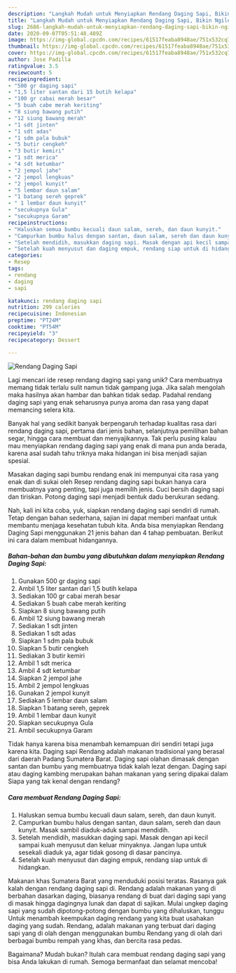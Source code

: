 ```yaml
---
description: "Langkah Mudah untuk Menyiapkan Rendang Daging Sapi, Bikin Ngiler"
title: "Langkah Mudah untuk Menyiapkan Rendang Daging Sapi, Bikin Ngiler"
slug: 2686-langkah-mudah-untuk-menyiapkan-rendang-daging-sapi-bikin-ngiler
date: 2020-09-07T05:51:48.489Z
image: https://img-global.cpcdn.com/recipes/61517feaba8948ae/751x532cq70/rendang-daging-sapi-foto-resep-utama.jpg
thumbnail: https://img-global.cpcdn.com/recipes/61517feaba8948ae/751x532cq70/rendang-daging-sapi-foto-resep-utama.jpg
cover: https://img-global.cpcdn.com/recipes/61517feaba8948ae/751x532cq70/rendang-daging-sapi-foto-resep-utama.jpg
author: Jose Padilla
ratingvalue: 3.5
reviewcount: 5
recipeingredient:
- "500 gr daging sapi"
- "1,5 liter santan dari 15 butih kelapa"
- "100 gr cabai merah besar"
- "5 buah cabe merah keriting"
- "8 siung bawang putih"
- "12 siung bawang merah"
- "1 sdt jinten"
- "1 sdt adas"
- "1 sdm pala bubuk"
- "5 butir cengkeh"
- "3 butir kemiri"
- "1 sdt merica"
- "4 sdt ketumbar"
- "2 jempol jahe"
- "2 jempol lengkuas"
- "2 jempol kunyit"
- "5 lembar daun salam"
- "1 batang sereh geprek"
- " 1 lembar daun kunyit"
- "secukupnya Gula"
- "secukupnya Garam"
recipeinstructions:
- "Haluskan semua bumbu kecuali daun salam, sereh, dan daun kunyit."
- "Campurkan bumbu halus dengan santan, daun salam, sereh dan daun kunyit. Masak sambil diaduk-aduk sampai mendidih."
- "Setelah mendidih, masukkan daging sapi. Masak dengan api kecil sampai kuah menyusut dan keluar minyaknya. Jangan lupa untuk sesekali diaduk ya, agar tidak gosong di dasar pancinya."
- "Setelah kuah menyusut dan daging empuk, rendang siap untuk di hidangkan."
categories:
- Resep
tags:
- rendang
- daging
- sapi

katakunci: rendang daging sapi 
nutrition: 299 calories
recipecuisine: Indonesian
preptime: "PT24M"
cooktime: "PT54M"
recipeyield: "3"
recipecategory: Dessert

---
```



![Rendang Daging Sapi](https://img-global.cpcdn.com/recipes/61517feaba8948ae/751x532cq70/rendang-daging-sapi-foto-resep-utama.jpg)

Lagi mencari ide resep rendang daging sapi yang unik? Cara membuatnya memang tidak terlalu sulit namun tidak gampang juga. Jika salah mengolah maka hasilnya akan hambar dan bahkan tidak sedap. Padahal rendang daging sapi yang enak seharusnya punya aroma dan rasa yang dapat memancing selera kita.

Banyak hal yang sedikit banyak berpengaruh terhadap kualitas rasa dari rendang daging sapi, pertama dari jenis bahan, selanjutnya pemilihan bahan segar, hingga cara membuat dan menyajikannya. Tak perlu pusing kalau mau menyiapkan rendang daging sapi yang enak di mana pun anda berada, karena asal sudah tahu triknya maka hidangan ini bisa menjadi sajian spesial.

Masakan daging sapi bumbu rendang enak ini mempunyai cita rasa yang enak dan di sukai oleh Resep rendang daging sapi bukan hanya cara membuatnya yang penting, tapi juga memilih jenis. Cuci bersih daging sapi dan tiriskan. Potong daging sapi menjadi bentuk dadu berukuran sedang.


Nah, kali ini kita coba, yuk, siapkan rendang daging sapi sendiri di rumah. Tetap dengan bahan sederhana, sajian ini dapat memberi manfaat untuk membantu menjaga kesehatan tubuh kita. Anda bisa menyiapkan Rendang Daging Sapi menggunakan 21 jenis bahan dan 4 tahap pembuatan. Berikut ini cara dalam membuat hidangannya.

<!--inarticleads1-->

##### Bahan-bahan dan bumbu yang dibutuhkan dalam menyiapkan Rendang Daging Sapi:

1. Gunakan 500 gr daging sapi
1. Ambil 1,5 liter santan dari 1,5 butih kelapa
1. Sediakan 100 gr cabai merah besar
1. Sediakan 5 buah cabe merah keriting
1. Siapkan 8 siung bawang putih
1. Ambil 12 siung bawang merah
1. Sediakan 1 sdt jinten
1. Sediakan 1 sdt adas
1. Siapkan 1 sdm pala bubuk
1. Siapkan 5 butir cengkeh
1. Sediakan 3 butir kemiri
1. Ambil 1 sdt merica
1. Ambil 4 sdt ketumbar
1. Siapkan 2 jempol jahe
1. Ambil 2 jempol lengkuas
1. Gunakan 2 jempol kunyit
1. Sediakan 5 lembar daun salam
1. Siapkan 1 batang sereh, geprek
1. Ambil  1 lembar daun kunyit
1. Siapkan secukupnya Gula
1. Ambil secukupnya Garam


Tidak hanya karena bisa menambah kemampuan diri sendiri tetapi juga karena kita. Daging sapi Rendang adalah makanan tradisional yang berasal dari daerah Padang Sumatera Barat. Daging sapi olahan dimasak dengan santan dan bumbu yang membuatnya tidak kalah lezat dengan. Daging sapi atau daging kambing merupakan bahan makanan yang sering dipakai dalam Siapa yang tak kenal dengan rendang? 

<!--inarticleads2-->

##### Cara membuat Rendang Daging Sapi:

1. Haluskan semua bumbu kecuali daun salam, sereh, dan daun kunyit.
1. Campurkan bumbu halus dengan santan, daun salam, sereh dan daun kunyit. Masak sambil diaduk-aduk sampai mendidih.
1. Setelah mendidih, masukkan daging sapi. Masak dengan api kecil sampai kuah menyusut dan keluar minyaknya. Jangan lupa untuk sesekali diaduk ya, agar tidak gosong di dasar pancinya.
1. Setelah kuah menyusut dan daging empuk, rendang siap untuk di hidangkan.


Makanan khas Sumatera Barat yang menduduki posisi teratas. Rasanya gak kalah dengan rendang daging sapi di. Rendang adalah makanan yang di berbahan dasarkan daging, biasanya rendang di buat dari daging sapi yang di masak hingga dagingnya lunak dan dapat di sajikan. Mulai ungkep daging sapi yang sudah dipotong-potong dengan bumbu yang dihaluskan, tunggu Untuk menambah keempukan daging rendang yang kita buat usahakan daging yang sudah. Rendang, adalah makanan yang terbuat dari daging sapi yang di olah dengan menggunakan bumbu Rendang yang di olah dari berbagai bumbu rempah yang khas, dan bercita rasa pedas. 

Bagaimana? Mudah bukan? Itulah cara membuat rendang daging sapi yang bisa Anda lakukan di rumah. Semoga bermanfaat dan selamat mencoba!

